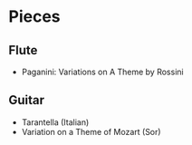 # Pieces

## Flute

- Paganini: Variations on A Theme by Rossini

## Guitar

- Tarantella (Italian)
- Variation on a Theme of Mozart (Sor)
